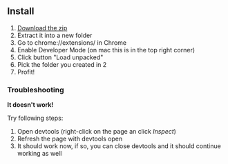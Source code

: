 ## Install

1. [Download the zip](https://github.com/ironchestgames/bananpermobils-dok-card-filterer/archive/refs/heads/main.zip)
1. Extract it into a new folder
1. Go to chrome://extensions/ in Chrome
1. Enable Developer Mode (on mac this is in the top right corner)
1. Click button "Load unpacked"
1. Pick the folder you created in 2
1. Profit!

### Troubleshooting

**It doesn't work!**

Try following steps:
1. Open devtools (right-click on the page an click _Inspect_)
1. Refresh the page with devtools open
1. It should work now, if so, you can close devtools and it should continue working as well
